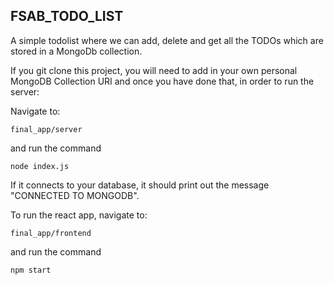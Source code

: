 ## FSAB_TODO_LIST

A simple todolist where we can add, delete and get all the TODOs which are stored in a MongoDb collection.

If you git clone this project, you will need to add in your own personal MongoDB Collection URI and once you have done that, in order to run the server:

Navigate to:
```
final_app/server
```

and run the command 
```
node index.js
```

If it connects to your database, it should print out the message "CONNECTED TO MONGODB".

To run the react app, navigate to:
```
final_app/frontend
```
and run the command
```
npm start
```